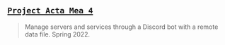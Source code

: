 ## [`Project Acta Mea 4`](http://lxrbckl.com/Project-Acta-Mea-4)
> Manage servers and services through a Discord bot with a remote data file. Spring 2022.
